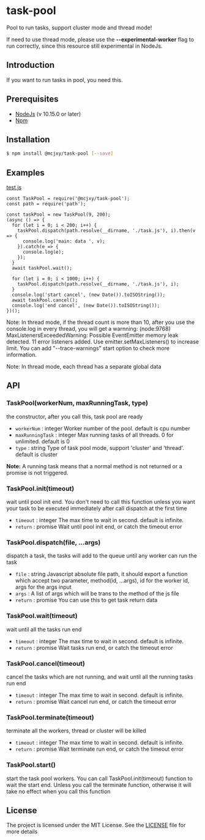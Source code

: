 # task-pool
Pool to run tasks, support cluster mode and thread mode!

If need to use thread mode, please use the **--experimental-worker** flag to run correctly, since this resource still experimental in NodeJs.

## Introduction
If you want to run tasks in pool, you need this.

## Prerequisites
* [NodeJs](https://nodejs.org/en/) (v 10.15.0 or later)
* [Npm](https://www.npmjs.com/)


## Installation

```sh
$ npm install @mcjxy/task-pool [--save]
```

## Examples
[test.js](https://github.com/machenjie/task-pool/blob/master/test/test.js)
```
const TaskPool = require('@mcjxy/task-pool');
const path = require('path');

const taskPool = new TaskPool(9, 200);
(async () => {
  for (let i = 0; i < 200; i++) {
    taskPool.dispatch(path.resolve(__dirname, './task.js'), i).then(v => {
      console.log('main: data ', v);
    }).catch(e => {
      console.log(e);
    });
  }
  await taskPool.wait();

  for (let i = 0; i < 1000; i++) {
    taskPool.dispatch(path.resolve(__dirname, './task.js'), i);
  }
  console.log('start cancel', (new Date()).toISOString());
  await taskPool.cancel();
  console.log('end cancel', (new Date()).toISOString());
})();
```
Note: In thread mode, if the thread count is more than 10, after you use the console.log in every thread, you will get a warnning: (node:9768) MaxListenersExceededWarning: Possible EventEmitter memory leak detected. 11 error listeners added. Use emitter.setMaxListeners() to increase limit. You can add "--trace-warnings" start option to check more information.

Note: In thread mode, each thread has a separate global data
## API

### TaskPool(workerNum, maxRunningTask, type)
the constructor, after you call this, task pool are ready
- `workerNum` :  integer Worker number of the pool. default is cpu number
- `maxRunningTask` : integer Max running tasks of all threads. 0 for unlimited. default is 0
- `type` :  string Type of task pool mode, support 'cluster' and 'thread'. default is cluster

**Note:** A running task means that a normal method is not returned or a promise is not triggered.

### TaskPool.init(timeout)
wait until pool init end. You don't need to call this function unless you want your task to be executed immediately after call dispatch at the first time
- `timeout` :  integer The max time to wait in second. default is infinite.
- `return` : promise Wait until pool init end, or catch the timeout error

### TaskPool.dispatch(file, ...args)
dispatch a task, the tasks will add to the queue until any worker can run the task
- `file` :  string Javascript absolute file path, it should export a function which accept two parameter, method(id, ...args), id for the worker id, args for the args input
- `args` : A list of args which will be trans to the method of the js file
- `return` : promise<any> You can use this to get task return data

### TaskPool.wait(timeout)
wait until all the tasks run end
- `timeout` :  integer The max time to wait in second. default is infinite.
- `return` : promise Wait tasks run end, or catch the timeout error

### TaskPool.cancel(timeout)
cancel the tasks which are not running, and wait until all the running tasks run end
- `timeout` :  integer The max time to wait in second. default is infinite.
- `return` : promise Wait cancel run end, or catch the timeout error

### TaskPool.terminate(timeout)
terminate all the workers, thread or cluster will be killed
- `timeout` :  integer The max time to wait in second. default is infinite.
- `return` : promise Wait terminate run end, or catch the timeout error

### TaskPool.start()
start the task pool workers. You can call TaskPool.init(timeout) function to wait the start end. Unless you call the terminate function, otherwise it will take no effect when you call this function


## License

The project is licensed under the MIT License. See the [LICENSE](https://github.com/machenjie/task-pool/blob/master/LICENSE) file for more details
